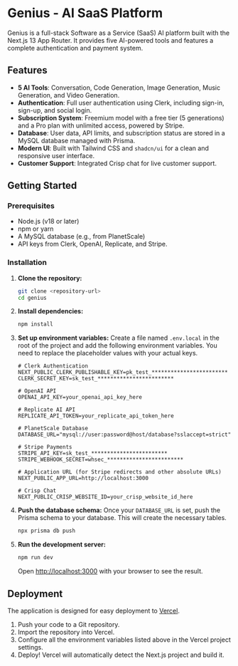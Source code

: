 # Genius - AI SaaS Platform

Genius is a full-stack Software as a Service (SaaS) AI platform built with the Next.js 13 App Router. It provides five AI-powered tools and features a complete authentication and payment system.

## Features

-   **5 AI Tools**: Conversation, Code Generation, Image Generation, Music Generation, and Video Generation.
-   **Authentication**: Full user authentication using Clerk, including sign-in, sign-up, and social login.
-   **Subscription System**: Freemium model with a free tier (5 generations) and a Pro plan with unlimited access, powered by Stripe.
-   **Database**: User data, API limits, and subscription status are stored in a MySQL database managed with Prisma.
-   **Modern UI**: Built with Tailwind CSS and `shadcn/ui` for a clean and responsive user interface.
-   **Customer Support**: Integrated Crisp chat for live customer support.

## Getting Started

### Prerequisites

-   Node.js (v18 or later)
-   npm or yarn
-   A MySQL database (e.g., from PlanetScale)
-   API keys from Clerk, OpenAI, Replicate, and Stripe.

### Installation

1.  **Clone the repository:**
    ```bash
    git clone <repository-url>
    cd genius
    ```

2.  **Install dependencies:**
    ```bash
    npm install
    ```

3.  **Set up environment variables:**
    Create a file named `.env.local` in the root of the project and add the following environment variables. You need to replace the placeholder values with your actual keys.

    ```env
    # Clerk Authentication
    NEXT_PUBLIC_CLERK_PUBLISHABLE_KEY=pk_test_************************
    CLERK_SECRET_KEY=sk_test_************************

    # OpenAI API
    OPENAI_API_KEY=your_openai_api_key_here

    # Replicate AI API
    REPLICATE_API_TOKEN=your_replicate_api_token_here

    # PlanetScale Database
    DATABASE_URL="mysql://user:password@host/database?sslaccept=strict"

    # Stripe Payments
    STRIPE_API_KEY=sk_test_************************
    STRIPE_WEBHOOK_SECRET=whsec_************************

    # Application URL (for Stripe redirects and other absolute URLs)
    NEXT_PUBLIC_APP_URL=http://localhost:3000

    # Crisp Chat
    NEXT_PUBLIC_CRISP_WEBSITE_ID=your_crisp_website_id_here
    ```

4.  **Push the database schema:**
    Once your `DATABASE_URL` is set, push the Prisma schema to your database. This will create the necessary tables.
    ```bash
    npx prisma db push
    ```

5.  **Run the development server:**
    ```bash
    npm run dev
    ```

    Open [http://localhost:3000](http://localhost:3000) with your browser to see the result.

## Deployment

The application is designed for easy deployment to [Vercel](https://vercel.com/).

1.  Push your code to a Git repository.
2.  Import the repository into Vercel.
3.  Configure all the environment variables listed above in the Vercel project settings.
4.  Deploy! Vercel will automatically detect the Next.js project and build it.

